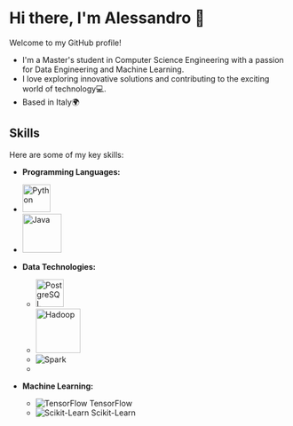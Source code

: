 # Hi there, I'm Alessandro 👋

Welcome to my GitHub profile!
- I'm a Master's student in Computer Science Engineering with a passion for Data Engineering and Machine Learning.
- I love exploring innovative solutions and contributing to the exciting world of technology💻.
- Based in Italy🌍

## Skills

Here are some of my key skills:

- **Programming Languages:**
- <img src="https://upload.wikimedia.org/wikipedia/commons/c/c3/Python-logo-notext.svg" alt="Python" width="50"/>
- <img src="https://logowik.com/content/uploads/images/java1655.logowik.com.webp" alt="Java" width="70"/>

- **Data Technologies:**
  - <img src="https://www.postgresql.org/media/img/about/press/elephant.png" alt="PostgreSQL" width="50"/>
  - <img src="https://upload.wikimedia.org/wikipedia/commons/3/38/Hadoop_logo_new.svg" alt="Hadoop" width="80"/>
  - ![Spark](https://www.example.com/spark-logo.png)
  - 

- **Machine Learning:**
  - ![TensorFlow](https://www.example.com/tensorflow-logo.png) TensorFlow
  - ![Scikit-Learn](https://www.example.com/scikit-learn-logo.png) Scikit-Learn

<!--
**AlessandroPesare/AlessandroPesare** is a ✨ _special_ ✨ repository because its `README.md` (this file) appears on your GitHub profile.

Here are some ideas to get you started:

- 🔭 I’m currently working on ...
- 🌱 I’m currently learning ...
- 👯 I’m looking to collaborate on ...
- 🤔 I’m looking for help with ...
- 💬 Ask me about ...
- 📫 How to reach me: ...
- 😄 Pronouns: ...
- ⚡ Fun fact: ...
-->
